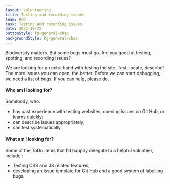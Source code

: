 ```yaml
---
layout: volunteering
title: Testing and recording issues
team: RnD
task: Testing and recording issues
date: 2022-10-25
buttonStyle: fg-general-chap
backgroundStyle: bg-general-chap
---
```


Biodiversity matters.
But some bugs must go.
Are you good at testing, spotting, and recording issues?
<!-- excerpt-end -->
We are looking for an extra hand with testing the site.
Test, locate, describe!
The more issues you can open, the better.
Before we can start debugging, we need a list of bugs.
If you can help, please do.

#### Who am I looking for?

Somebody, who:

+ has past experience with testing websites, opening issues on Git Hub, or learns quickly;
+ can describe issues appropriately;
+ can test systematically.

#### What am I looking for?

Some of the ToDo items that I'd happily delegate to a helpful volunteer, include :

+ Testing CSS and JS related features;
+ developing an issue template for Git Hub and a good system of labelling bugs.